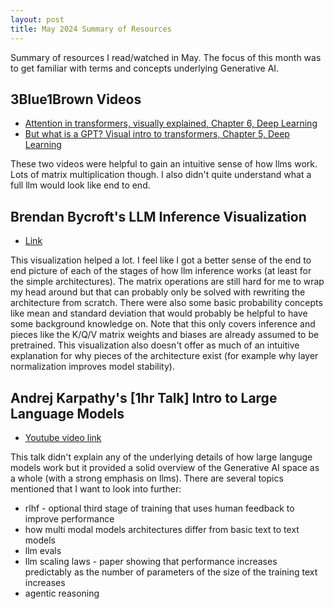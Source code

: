 ```yaml
---
layout: post
title: May 2024 Summary of Resources 
---
```


Summary of resources I read/watched in May. 
The focus of this month was to get familiar with terms and concepts underlying Generative AI. 

## 3Blue1Brown Videos
- [Attention in transformers, visually explained, Chapter 6, Deep Learning](https://www.youtube.com/watch?v=eMlx5fFNoYc)
- [But what is a GPT? Visual intro to transformers, Chapter 5, Deep Learning](https://www.youtube.com/watch?v=wjZofJX0v4M)

These two videos were helpful to gain an intuitive sense of how llms work. 
Lots of matrix multiplication though.
I also didn't quite understand what a full llm would look like end to end. 

## Brendan Bycroft's LLM Inference Visualization
- [Link](https://bbycroft.net/llm)

This visualization helped a lot. 
I feel like I got a better sense of the end to end picture of each of the stages of how llm inference works (at least for the simple architectures). 
The matrix operations are still hard for me to wrap my head around but that can probably only be solved with rewriting the architecture from scratch. 
There were also some basic probability concepts like mean and standard deviation that would probably be helpful to have some background knowledge on. 
Note that this only covers inference and pieces like the K/Q/V matrix weights and biases are already assumed to be pretrained.
This visualization also doesn't offer as much of an intuitive explanation for why pieces of the architecture exist (for example why layer normalization improves model stability).

## Andrej Karpathy's [1hr Talk] Intro to Large Language Models
- [Youtube video link](https://www.youtube.com/watch?v=zjkBMFhNj_g&t=1s)

This talk didn't explain any of the underlying details of how large languge models work but it provided a solid overview of the Generative AI space as a whole (with a strong emphasis on llms). 
There are several topics mentioned that I want to look into further:
- rlhf - optional third stage of training that uses human feedback to improve performance
- how multi modal models architectures differ from basic text to text models
- llm evals
- llm scaling laws - paper showing that performance increases predictably as the number of parameters of the size of the training text increases
- agentic reasoning